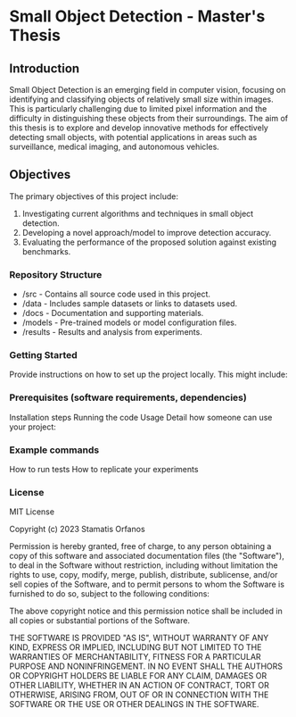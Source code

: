 # Small Object Detection - Master's Thesis

## Introduction
Small Object Detection is an emerging field in computer vision, focusing on identifying and classifying objects of relatively small size within images. This is particularly challenging due to limited pixel information and the difficulty in distinguishing these objects from their surroundings. The aim of this thesis is to explore and develop innovative methods for effectively detecting small objects, with potential applications in areas such as surveillance, medical imaging, and autonomous vehicles.

## Objectives
The primary objectives of this project include:

1. Investigating current algorithms and techniques in small object detection.
2. Developing a novel approach/model to improve detection accuracy.
3. Evaluating the performance of the proposed solution against existing benchmarks.

### Repository Structure
- /src - Contains all source code used in this project.
- /data - Includes sample datasets or links to datasets used.
- /docs - Documentation and supporting materials.
- /models - Pre-trained models or model configuration files.
- /results - Results and analysis from experiments.


### Getting Started
Provide instructions on how to set up the project locally. This might include:


### Prerequisites (software requirements, dependencies)
Installation steps
Running the code
Usage
Detail how someone can use your project:

### Example commands
How to run tests
How to replicate your experiments


### License
MIT License

Copyright (c) 2023 Stamatis Orfanos

Permission is hereby granted, free of charge, to any person obtaining a copy of this software and associated documentation files (the "Software"), to deal
in the Software without restriction, including without limitation the rights to use, copy, modify, merge, publish, distribute, sublicense, and/or sell
copies of the Software, and to permit persons to whom the Software is furnished to do so, subject to the following conditions:

The above copyright notice and this permission notice shall be included in all
copies or substantial portions of the Software.

THE SOFTWARE IS PROVIDED "AS IS", WITHOUT WARRANTY OF ANY KIND, EXPRESS OR
IMPLIED, INCLUDING BUT NOT LIMITED TO THE WARRANTIES OF MERCHANTABILITY,
FITNESS FOR A PARTICULAR PURPOSE AND NONINFRINGEMENT. IN NO EVENT SHALL THE
AUTHORS OR COPYRIGHT HOLDERS BE LIABLE FOR ANY CLAIM, DAMAGES OR OTHER
LIABILITY, WHETHER IN AN ACTION OF CONTRACT, TORT OR OTHERWISE, ARISING FROM,
OUT OF OR IN CONNECTION WITH THE SOFTWARE OR THE USE OR OTHER DEALINGS IN THE
SOFTWARE.

